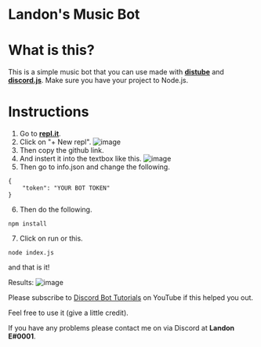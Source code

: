 # Landon's Music Bot

# What is this?
This is a simple music bot that you can use made with **[distube](https://distube.js.org/index.html#/)** and **[discord.js](https://discord.js.org/#/)**.
Make sure you have your project to Node.js.

# Instructions
1. Go to **[repl.it](https://replit.com/)**.
2. Click on "+ New repl".
![image](https://user-images.githubusercontent.com/75545991/126704385-4fa4daa3-4bb7-4dca-8c48-e2cfe176b7e8.png)
3. Then copy the github link.
4. And instert it into the textbox like this.
![image](https://user-images.githubusercontent.com/75545991/126704631-12ab8885-1b90-4898-b1d6-b434d87360eb.png)
5. Then go to info.json and change the following.
```
{
    "token": "YOUR BOT TOKEN"
}
```
6. Then do the following.
```
npm install
```
7. Click on run or this.
```
node index.js
```

and that is it!

Results:
![image](https://user-images.githubusercontent.com/75545991/126708328-5707f6cb-bc75-4f49-869a-e65ef07730b2.png)

Please subscribe to [Discord Bot Tutorials](https://www.youtube.com/channel/UCQqkYv3qVlpvc4_n1M8PA4w?sub_confirmation=1) on YouTube if this helped you out.

Feel free to use it (give a little credit).

If you have any problems please contact me on via Discord at **Landon E#0001**.
